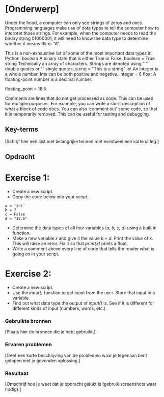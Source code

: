 # [Onderwerp]
Under the hood, a computer can only see strings of zeros and ones. Programming languages make use of data types to tell the computer how to interpret those strings.
For example, when the computer needs to read the binary string 01000001, it will need to know the data type to determine whether it means 65 or “A”.

This is a non-exhaustive list of some of the most important data types in Python:
boolean
A binary state that is either True or False.
boolean = True
string
Technically an array of characters. Strings are denoted using “ ” double quotes or ‘ ’ single quotes.
string = "This is a string"
int
An integer is a whole number. Ints can be both positive and negative.
integer = 6
float
A floating-point number is a decimal number.

floating_point = 18.5

Comments are lines that do not get processed as code. This can be used for multiple purposes. For example, you can write a short description of what a block of code does. You can also ‘comment out’ some code, so that it is temporarily removed. This can be useful for testing and debugging.


## Key-terms
[Schrijf hier een lijst met belangrijke termen met eventueel een korte uitleg.]

## Opdracht

# Exercise 1:
* Create a new script.
* Copy the code below into your script.
~~~
a = 'int'
b = 7
c = False
d = "18.5"
~~~
* Determine the data types of all four variables (*a, b, c, d*) using a built in function.
* Make a new variable *x* and give it the value *b + d*. Print the value of *x*. This will raise an error. Fix it so that *print(x)* prints a float.
* Write a comment above every line of code that tells the reader what is going on in your script.

# Exercise 2:
* Create a new script.
* Use the *input()* function to get input from the user. Store that input in a variable.
* Find out what data type the output of *input()* is. See if it is different for different kinds of input (numbers, words, etc.).


### Gebruikte bronnen
[Plaats hier de bronnen die je hebt gebruikt.]

### Ervaren problemen
[Geef een korte beschrijving van de problemen waar je tegenaan bent gelopen met je gevonden oplossing.]

### Resultaat
[Omschrijf hoe je weet dat je opdracht gelukt is (gebruik screenshots waar nodig).]
